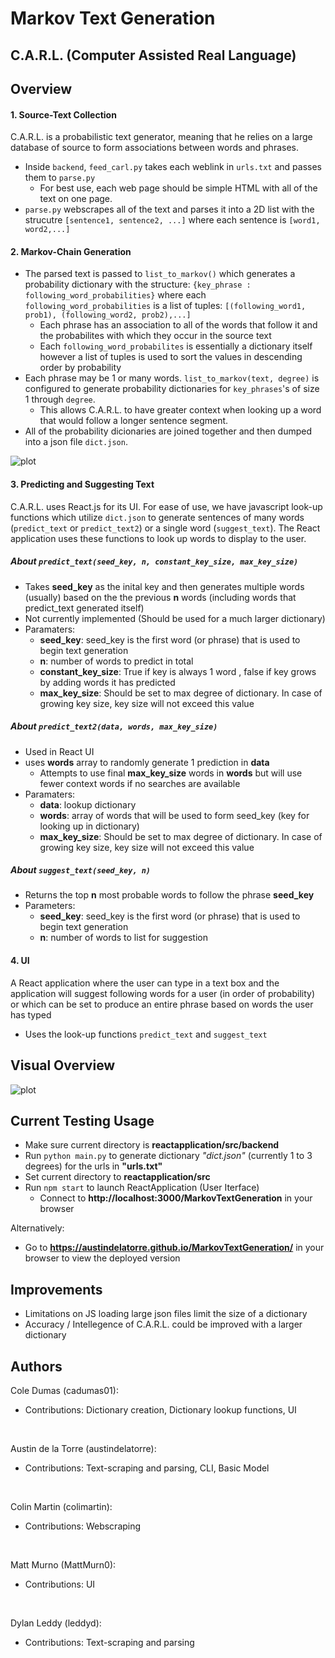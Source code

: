 # Markov Text Generation
## C.A.R.L. (Computer Assisted Real Language)

## Overview

#### 1. Source-Text Collection
C.A.R.L. is a probabilistic text generator, meaning that he relies on a large database of source to form associations between words and phrases.
- Inside ```backend```, ```feed_carl.py``` takes each weblink in ```urls.txt``` and passes them to ```parse.py```
  - For best use, each web page should be simple HTML with all of the text on one page.
- ```parse.py``` webscrapes all of the text and parses it into a 2D list with the strucutre ```[sentence1, sentence2, ...]``` where each sentence is  ```[word1, word2,...]```


#### 2. Markov-Chain Generation
- The parsed text is passed to ```list_to_markov()``` which generates a probability dictionary with the structure: ```{key_phrase : following_word_probabilities}``` where each ```following_word_probabilities``` is a list of tuples: ```[(following_word1, prob1), (following_word2, prob2),...]```
  - Each phrase has an association to all of the words that follow it and the probabilites with which they occur in the source text
  - Each ```following_word_probabilites``` is essentially a dictionary itself however a list of tuples is used to sort the values in descending order by probability
- Each phrase may be 1 or many words. ```list_to_markov(text, degree)``` is configured to generate probability dictionaries for ```key_phrases```'s of size 1 through ```degree```.   
  - This allows C.A.R.L. to have greater context when looking up a word that would follow a longer sentence segment.
- All of the probability dicionaries are joined together and then dumped into a json file ```dict.json```.

![plot](diagrams/prob_dict.PNG)


#### 3. Predicting and Suggesting Text
C.A.R.L. uses React.js for its UI. For ease of use, we have javascript look-up functions which utilize ```dict.json``` to generate sentences of many words (```predict_text``` or ```predict_text2```)  or a single word (```suggest_text```). The React application uses these functions to look up words to display to the user.

##### About ```predict_text(seed_key, n, constant_key_size, max_key_size)```
- Takes **seed_key** as the inital key and then generates multiple words (usually) based on the the previous **n** words (including words that predict_text generated itself)
- Not currently implemented (Should be used for a much larger dictionary)
- Paramaters: 
  - **seed_key**: seed_key is the first word (or phrase) that is used to begin text generation
  - **n**: number of words to predict in total
  - **constant_key_size**: True if key is always 1 word , false if key grows by adding words it has predicted
  - **max_key_size**: Should be set to max degree of dictionary. In case of growing key size, key size will not exceed this value

##### About ```predict_text2(data, words, max_key_size)```
- Used in React UI
- uses **words** array to randomly generate 1 prediction in **data** 
  - Attempts to use final **max_key_size** words in **words** but will use fewer context words if no searches are available
- Paramaters: 
  - **data**: lookup dictionary
  - **words**: array of words that will be used to form seed_key (key for looking up in dictionary)
  - **max_key_size**: Should be set to max degree of dictionary. In case of growing key size, key size will not exceed this value
  
##### About ```suggest_text(seed_key, n)```
- Returns the top **n** most probable words to follow the phrase **seed_key**
- Parameters:
  - **seed_key**: seed_key is the first word (or phrase) that is used to begin text generation
  - **n**: number of words to list for suggestion


#### 4. UI
A React application where the user can type in a text box and the application will suggest following words for a user (in order of probability) or which can be set to produce an entire phrase based on words the user has typed
- Uses the look-up functions ```predict_text``` and ```suggest_text```


## Visual Overview
![plot](diagrams/flow_diagram.png)

## Current Testing Usage

- Make sure current directory is **reactapplication/src/backend**
- Run ```python main.py``` to generate dictionary *"dict.json"* (currently 1 to 3 degrees) for the urls in **"urls.txt"**
- Set current directory to **reactapplication/src**
- Run ```npm start``` to launch ReactApplication (User Iterface)
  - Connect to **http://localhost:3000/MarkovTextGeneration** in your browser

Alternatively:
- Go to **https://austindelatorre.github.io/MarkovTextGeneration/** in your browser to view the deployed version


## Improvements

- Limitations on JS loading large json files limit the size of a dictionary
- Accuracy / Intellegence of C.A.R.L. could be improved with a larger dictionary

## Authors

Cole Dumas (cadumas01):
- Contributions: Dictionary creation, Dictionary lookup functions, UI
<br />

Austin de la Torre (austindelatorre):
- Contributions: Text-scraping and parsing, CLI, Basic Model
<br />

Colin Martin (colimartin):
- Contributions: Webscraping
<br />

Matt Murno (MattMurn0):
- Contributions: UI

<br />

Dylan Leddy (leddyd):
- Contributions: Text-scraping and parsing
